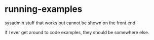 # running-examples
sysadmin stuff that works but cannot be shown on the front end

If I ever get around to code examples, they should be somewhere else.
